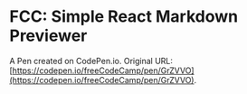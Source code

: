 # FCC: Simple React Markdown Previewer

A Pen created on CodePen.io. Original URL: [https://codepen.io/freeCodeCamp/pen/GrZVVO](https://codepen.io/freeCodeCamp/pen/GrZVVO).


